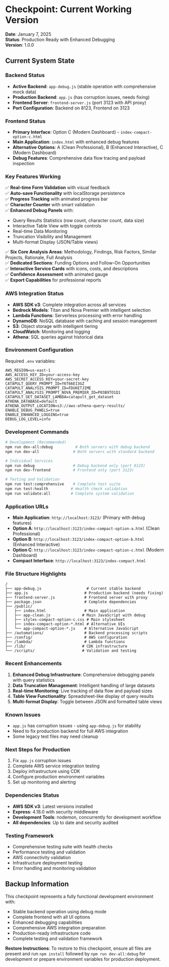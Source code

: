 # Checkpoint: Current Working Version
**Date**: January 7, 2025  
**Status**: Production Ready with Enhanced Debugging  
**Version**: 1.0.0

## Current System State

### Backend Status
- **Active Backend**: `app-debug.js` (stable operation with comprehensive mock data)
- **Production Backend**: `app.js` (has corruption issues, needs fixing)
- **Frontend Server**: `frontend-server.js` (port 3123 with API proxy)
- **Port Configuration**: Backend on 8123, Frontend on 3123

### Frontend Status
- **Primary Interface**: Option C (Modern Dashboard) - `index-compact-option-c.html`
- **Main Application**: `index.html` with enhanced debug features
- **Alternative Options**: A (Clean Professional), B (Enhanced Interactive), C (Modern Dashboard)
- **Debug Features**: Comprehensive data flow tracing and payload inspection

### Key Features Working
✅ **Real-time Form Validation** with visual feedback  
✅ **Auto-save Functionality** with localStorage persistence  
✅ **Progress Tracking** with animated progress bar  
✅ **Character Counter** with smart validation  
✅ **Enhanced Debug Panels** with:
- Query Results Statistics (row count, character count, data size)
- Interactive Table View with toggle controls
- Real-time Data Monitoring
- Truncation Visibility and Management
- Multi-format Display (JSON/Table views)

✅ **Six Core Analysis Areas**: Methodology, Findings, Risk Factors, Similar Projects, Rationale, Full Analysis  
✅ **Dedicated Sections**: Funding Options and Follow-On Opportunities  
✅ **Interactive Service Cards** with icons, costs, and descriptions  
✅ **Confidence Assessment** with animated gauge  
✅ **Export Capabilities** for professional reports

### AWS Integration Status
- **AWS SDK v3**: Complete integration across all services
- **Bedrock Models**: Titan and Nova Premier with intelligent selection
- **Lambda Functions**: Serverless processing with error handling
- **DynamoDB**: NoSQL database with caching and session management
- **S3**: Object storage with intelligent tiering
- **CloudWatch**: Monitoring and logging
- **Athena**: SQL queries against historical data

### Environment Configuration
Required `.env` variables:
```
AWS_REGION=us-east-1
AWS_ACCESS_KEY_ID=your-access-key
AWS_SECRET_ACCESS_KEY=your-secret-key
CATAPULT_QUERY_PROMPT_ID=Y6T66EI3GZ
CATAPULT_ANALYSIS_PROMPT_ID=FDUHITJIME
CATAPULT_ANALYSIS_PROMPT_NOVA_PREMIER_ID=P03B9TO1Q1
CATAPULT_GET_DATASET_LAMBDA=catapult_get_dataset
ATHENA_DATABASE=default
ATHENA_OUTPUT_LOCATION=s3://aws-athena-query-results/
ENABLE_DEBUG_PANELS=true
ENABLE_ENHANCED_LOGGING=true
DEBUG_LOG_LEVEL=info
```

### Development Commands
```bash
# Development (Recommended)
npm run dev-all:debug          # Both servers with debug backend
npm run dev-all               # Both servers with standard backend

# Individual Services
npm run debug                 # Debug backend only (port 8123)
npm run dev-frontend          # Frontend only (port 3123)

# Testing and Validation
npm run test:comprehensive    # Complete test suite
npm run test:health          # Health check validation
npm run validate:all         # Complete system validation
```

### Application URLs
- **Main Application**: `http://localhost:3123/` (Primary with debug features)
- **Option A**: `http://localhost:3123/index-compact-option-a.html` (Clean Professional)
- **Option B**: `http://localhost:3123/index-compact-option-b.html` (Enhanced Interactive)
- **Option C**: `http://localhost:3123/index-compact-option-c.html` (Modern Dashboard)
- **Compact Interface**: `http://localhost:3123/index-compact.html`

### File Structure Highlights
```
/
├── app-debug.js                    # Current stable backend
├── app.js                         # Production backend (needs fixing)
├── frontend-server.js             # Frontend server with proxy
├── package.json                   # Complete dependencies
├── /public/
│   ├── index.html                 # Main application
│   ├── app-clean.js              # Main JavaScript with debug
│   ├── styles-compact-option-c.css # Main stylesheet
│   ├── index-compact-option-*.html # Alternative UIs
│   └── app-compact-option-*.js    # Alternative JavaScript
├── /automations/                  # Backend processing scripts
├── /config/                       # AWS configuration
├── /lambda/                       # Lambda functions
├── /lib/                         # CDK infrastructure
└── /scripts/                     # Validation and testing
```

### Recent Enhancements
1. **Enhanced Debug Infrastructure**: Comprehensive debugging panels with query statistics
2. **Data Truncation Management**: Intelligent handling of large datasets
3. **Real-time Monitoring**: Live tracking of data flow and payload sizes
4. **Table View Functionality**: Spreadsheet-like display of query results
5. **Multi-format Display**: Toggle between JSON and formatted table views

### Known Issues
- `app.js` has corruption issues - using `app-debug.js` for stability
- Need to fix production backend for full AWS integration
- Some legacy test files may need cleanup

### Next Steps for Production
1. Fix `app.js` corruption issues
2. Complete AWS service integration testing
3. Deploy infrastructure using CDK
4. Configure production environment variables
5. Set up monitoring and alerting

### Dependencies Status
- **AWS SDK v3**: Latest versions installed
- **Express**: 4.18.0 with security middleware
- **Development Tools**: nodemon, concurrently for development workflow
- **All dependencies**: Up to date and security audited

### Testing Framework
- Comprehensive testing suite with health checks
- Performance testing and validation
- AWS connectivity validation
- Infrastructure deployment testing
- Error handling and monitoring validation

## Backup Information
This checkpoint represents a fully functional development environment with:
- Stable backend operation using debug mode
- Complete frontend with all UI options
- Enhanced debugging capabilities
- Comprehensive AWS integration preparation
- Production-ready infrastructure code
- Complete testing and validation framework

**Restore Instructions**: To restore to this checkpoint, ensure all files are present and run `npm install` followed by `npm run dev-all:debug` for development or prepare environment variables for production deployment.